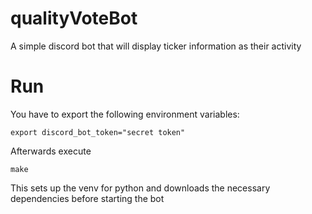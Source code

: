 # qualityVoteBot

A simple discord bot that will display ticker information as their activity

# Run

You have to export the following environment variables:

    export discord_bot_token="secret token"

Afterwards execute

    make

This sets up the venv for python and downloads the necessary dependencies before starting the bot  

